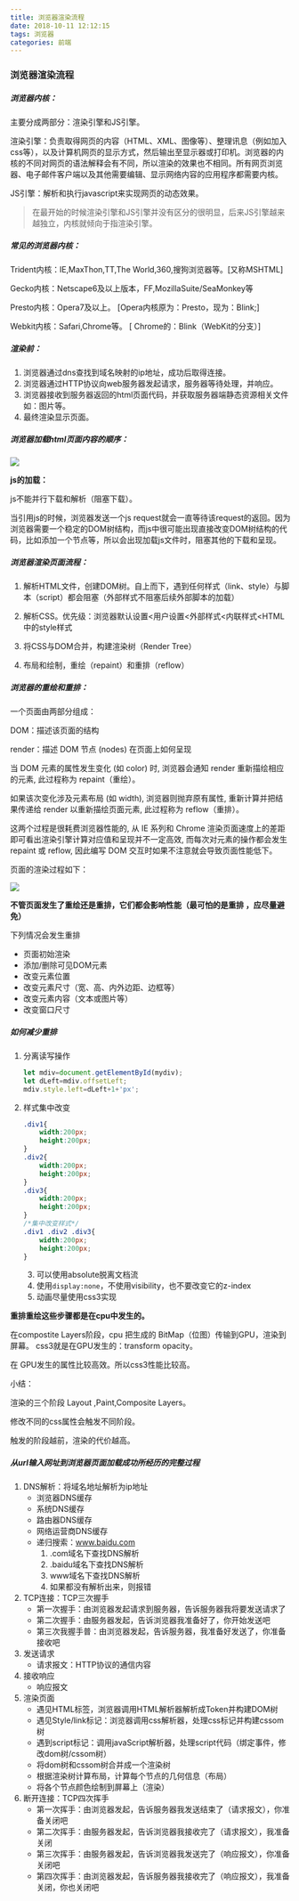 ```yaml
---
title: 浏览器渲染流程
date: 2018-10-11 12:12:15
tags: 浏览器
categories: 前端
---
```


### 浏览器渲染流程

##### 浏览器内核：

主要分成两部分：渲染引擎和JS引擎。

渲染引擎：负责取得网页的内容（HTML、XML、图像等）、整理讯息（例如加入css等），以及计算机网页的显示方式，然后输出至显示器或打印机。浏览器的内核的不同对网页的语法解释会有不同，所以渲染的效果也不相同。所有网页浏览器、电子邮件客户端以及其他需要编辑、显示网络内容的应用程序都需要内核。

JS引擎：解析和执行javascript来实现网页的动态效果。

> 在最开始的时候渲染引擎和JS引擎并没有区分的很明显，后来JS引擎越来越独立，内核就倾向于指渲染引擎。

##### 常见的浏览器内核：

Trident内核：IE,MaxThon,TT,The World,360,搜狗浏览器等。[又称MSHTML]

Gecko内核：Netscape6及以上版本，FF,MozillaSuite/SeaMonkey等

Presto内核：Opera7及以上。 [Opera内核原为：Presto，现为：Blink;]

Webkit内核：Safari,Chrome等。 [ Chrome的：Blink（WebKit的分支）]

##### 渲染前：

1. 浏览器通过dns查找到域名映射的ip地址，成功后取得连接。
2. 浏览器通过HTTP协议向web服务器发起请求，服务器等待处理，并响应。
3. 浏览器接收到服务器返回的html页面代码，并获取服务器端静态资源相关文件如：图片等。
4. 最终渲染显示页面。

##### 浏览器加载html页面内容的顺序：

![](http://bmob-cdn-8350.b0.upaiyun.com/2018/10/11/5aa1c0da40be870480eef4f2f8b77931.png)

**js的加载：**

js不能并行下载和解析（阻塞下载）。

当引用js的时候，浏览器发送一个js request就会一直等待该request的返回。因为浏览器需要一个稳定的DOM树结构，而js中很可能出现直接改变DOM树结构的代码，比如添加一个节点等，所以会出现加载js文件时，阻塞其他的下载和呈现。

##### 浏览器渲染页面流程：

1. 解析HTML文件，创建DOM树。自上而下，遇到任何样式（link、style）与脚本（script）都会阻塞（外部样式不阻塞后续外部脚本的加载）

2. 解析CSS。优先级：浏览器默认设置<用户设置<外部样式<内联样式<HTML中的style样式

3. 将CSS与DOM合并，构建渲染树（Render Tree）

4. 布局和绘制，重绘（repaint）和重排（reflow）

##### 浏览器的重绘和重排：

一个页面由两部分组成：

DOM：描述该页面的结构

render：描述 DOM 节点 (nodes) 在页面上如何呈现

当 DOM 元素的属性发生变化 (如 color) 时, 浏览器会通知 render 重新描绘相应的元素, 此过程称为 repaint（重绘）。

如果该次变化涉及元素布局 (如 width), 浏览器则抛弃原有属性, 重新计算并把结果传递给 render 以重新描绘页面元素, 此过程称为 reflow（重排）。

这两个过程是很耗费浏览器性能的, 从 IE 系列和 Chrome 渲染页面速度上的差距即可看出渲染引擎计算对应值和呈现并不一定高效, 而每次对元素的操作都会发生 repaint 或 reflow, 因此编写 DOM 交互时如果不注意就会导致页面性能低下。

页面的渲染过程如下：

![](http://bmob-cdn-8350.b0.upaiyun.com/2018/10/11/f339212b403299f1802345e04edc3c3e.png)

**不管页面发生了重绘还是重排，它们都会影响性能（最可怕的是重排 ，应尽量避免）**

下列情况会发生重排

- 页面初始渲染
- 添加/删除可见DOM元素
- 改变元素位置
- 改变元素尺寸（宽、高、内外边距、边框等）
- 改变元素内容（文本或图片等）
- 改变窗口尺寸

##### 如何减少重排

1. 分离读写操作

   ```javascript
   let mdiv=document.getElementById(mydiv);
   let dLeft=mdiv.offsetLeft;
   mdiv.style.left=dLeft+1+'px';
   ```


2. 样式集中改变

   ```css
   .div1{
       width:200px;
       height:200px;
   }
   .div2{
       width:200px;
       height:200px;
   }
   .div3{
       width:200px;
       height:200px;
   }
   /*集中改变样式*/
   .div1 .div2 .div3{
       width:200px;
       height:200px;
   }
   ```

   3. 可以使用absolute脱离文档流
   4. 使用`display:none`，不使用visibility，也不要改变它的z-index
   5. 动画尽量使用css3实现

**重排重绘这些步骤都是在cpu中发生的。**

在compostite Layers阶段，cpu 把生成的 BitMap（位图）传输到GPU，渲染到屏幕。 css3就是在GPU发生的：transform  opacity。

在 GPU发生的属性比较高效。所以css3性能比较高。

小结：

渲染的三个阶段 Layout ,Paint,Composite Layers。

修改不同的css属性会触发不同阶段。

触发的阶段越前，渲染的代价越高。

##### 从url输入网址到浏览器页面加载成功所经历的完整过程

1. DNS解析：将域名地址解析为ip地址
   - 浏览器DNS缓存
   - 系统DNS缓存
   - 路由器DNS缓存
   - 网络运营商DNS缓存
   - 递归搜索：www.baidu.com
     1. .com域名下查找DNS解析
     2. .baidu域名下查找DNS解析
     3. www域名下查找DNS解析
     4. 如果都没有解析出来，则报错
2. TCP连接：TCP三次握手
   - 第一次握手：由浏览器发起请求到服务器，告诉服务器我将要发送请求了
   - 第二次握手：由服务器发起，告诉浏览器我准备好了，你开始发送吧
   - 第三次我握手普：由浏览器发起，告诉服务器，我准备好发送了，你准备接收吧
3. 发送请求
   - 请求报文：HTTP协议的通信内容
4. 接收响应
   - 响应报文
5. 渲染页面
   - 遇见HTML标签，浏览器调用HTML解析器解析成Token并构建DOM树
   - 遇见Style/link标记：浏览器调用css解析器，处理css标记并构建cssom树
   - 遇到script标记：调用javaScript解析器，处理script代码（绑定事件，修改dom树/cssom树）
   - 将dom树和cssom树合并成一个渲染树
   - 根据渲染树计算布局，计算每个节点的几何信息（布局）
   - 将各个节点颜色绘制到屏幕上（渲染）
6. 断开连接：TCP四次挥手
   - 第一次挥手：由浏览器发起，告诉服务器我发送结束了（请求报文），你准备关闭吧
   - 第二次挥手：由服务器发起，告诉浏览器我接收完了（请求报文），我准备关闭
   - 第三次挥手：由服务器发起，告诉浏览器我发送完了（响应报文），你准备关闭吧
   - 第四次挥手：由浏览器发起，告诉服务器我接收完了（响应报文），我准备关闭，你也关闭吧